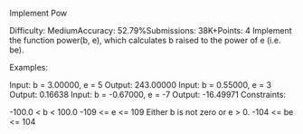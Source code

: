 Implement Pow

Difficulty: MediumAccuracy: 52.79%Submissions: 38K+Points: 4
Implement the function power(b, e), which calculates b raised to the power of e (i.e. be).

Examples:

Input: b = 3.00000, e = 5
Output: 243.00000
Input: b = 0.55000, e = 3
Output: 0.16638
Input: b = -0.67000, e = -7
Output: -16.49971
Constraints:

-100.0 < b < 100.0
-109 <= e <= 109
Either b is not zero or e > 0.
-104 <= be <= 104

